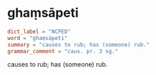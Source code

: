 # ghaṃsāpeti

``` toml
dict_label = "NCPED"
word = "ghaṃsāpeti"
summary = "causes to rub; has (someone) rub."
grammar_comment = "caus. pr. 3 sg."
```

causes to rub; has (someone) rub.

